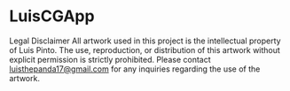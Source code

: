 # LuisCGApp
Legal Disclaimer
All artwork used in this project is the intellectual property of Luis Pinto. The use, reproduction, or distribution of this artwork without explicit permission is strictly prohibited. Please contact luisthepanda17@gmail.com for any inquiries regarding the use of the artwork.
